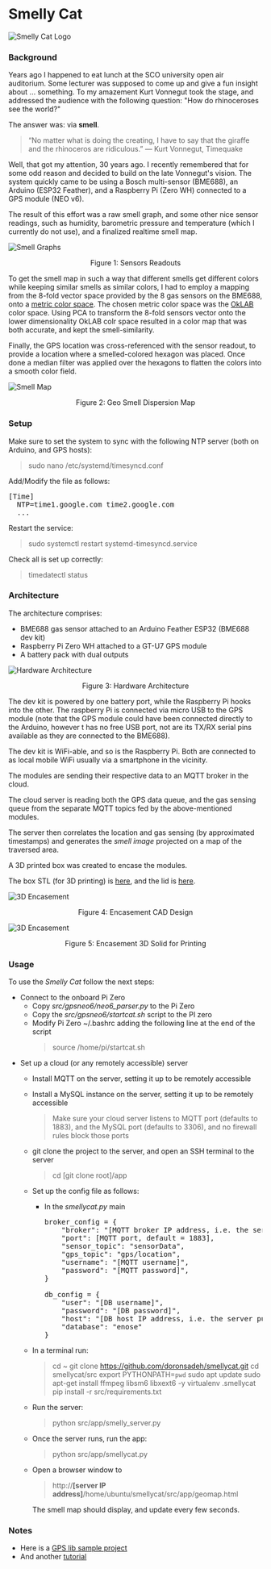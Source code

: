 # Smelly Cat

![Smelly Cat Logo](./imgs/smellycat.png)

### Background

Years ago I happened to eat lunch at the SCO university open air auditorium. Some lecturer was supposed to come up
and give a fun insight about ... something. To my amazement Kurt Vonnegut took the stage, and addressed the audience
with the following question: "How do rhinoceroses see the world?"

The answer was: via **smell**.

> “No matter what is doing the creating, I have to say that the giraffe and the rhinoceros are ridiculous.”
> ― Kurt Vonnegut, Timequake

Well, that got my attention, 30 years ago. I recently remembered that for some odd reason
and decided to build on the late Vonnegut's vision. The system quickly came to be using
a Bosch multi-sensor (BME688), an Arduino (ESP32 Feather), and a Raspberry Pi (Zero WH)
connected to a GPS module (NEO v6).

The result of this effort was a raw smell graph, and some other nice sensor readings,
such as humidity, barometric pressure and temperature (which I currently do not use),
and a finalized realtime smell map.

![Smell Graphs](./imgs/smell-graphs.png)
<p align="center">Figure 1: Sensors Readouts</p>

To get the smell map in such a way that different smells get different colors while keeping
similar smells as similar colors, I had to employ a mapping from the 8-fold vector space
provided by the 8 gas sensors on the BME688, onto
a [metric color space](https://en.wikipedia.org/wiki/Oklab_color_space#:~:text=The%20Oklab%20color%20space%20is,stability%20and%20ease%20of%20implementation.).
The chosen metric color space was the [OkLAB](https://en.wikipedia.org/wiki/Oklab_color_space) color space.
Using PCA to transform the 8-fold sensors vector onto the lower dimensionality OkLAB colr space resulted
in a color map that was both accurate, and kept the smell-similarity.

Finally, the GPS location was cross-referenced with the sensor readout, to provide a location
where a smelled-colored hexagon was placed. Once done a median filter was applied over the hexagons
to flatten the colors into a smooth color field.

![Smell Map](./imgs/smell-map.png)
<p align="center">Figure 2: Geo Smell Dispersion Map</p>

### Setup
Make sure to set the system to sync with the following NTP server (both on Arduino, and GPS hosts):
> sudo nano /etc/systemd/timesyncd.conf

Add/Modify the file as follows:
<pre>
[Time]
  NTP=time1.google.com time2.google.com
  ...
</pre>
Restart the service:
> sudo systemctl restart systemd-timesyncd.service

Check all is set up correctly:
> timedatectl status


### Architecture
The architecture comprises:
- BME688 gas sensor attached to an Arduino Feather ESP32 (BME688 dev kit) 
- Raspberry Pi Zero WH attached to a GT-U7 GPS module
- A battery pack with dual outputs

![Hardware Architecture](./imgs/arch.png)
<p align="center">Figure 3: Hardware Architecture</p>

The dev kit is powered by one battery port, while the Raspberry Pi hooks into the other.
The raspberry Pi is connected via micro USB to the GPS module (note that the GPS module could have
been connected directly to the Arduino, however t has no free USB port, not are its TX/RX serial pins available as they are
connected to the BME688).

The dev kit is WiFi-able, and so is the Raspberry Pi. Both are connected to as local mobile WiFi
usually via a smartphone in the vicinity. 

The modules are sending their respective data to an MQTT broker in the cloud.

The cloud server is reading both the GPS data queue, and the gas sensing queue
from the separate MQTT topics fed by the above-mentioned modules.

The server then correlates the location and gas sensing (by approximated timestamps)
and generates the _smell image_ projected on a map of the traversed area.

A 3D printed box was created to encase the modules.

The box STL (for 3D printing) is [here](./3dmodels/box-lower-part.stl), and the lid is [here](./3dmodels/box-lid-part.stl).

![3D Encasement](./imgs/box-image.png)
<p align="center">Figure 4: Encasement CAD Design</p>

![3D Encasement](./imgs/box-solid.png)
<p align="center">Figure 5: Encasement 3D Solid for Printing</p>

### Usage

To use the _Smelly Cat_ follow the next steps:
- Connect to the onboard Pi Zero
  - Copy _src/gpsneo6/neo6_parser.py_ to the Pi Zero
  - Copy the _src/gpsneo6/startcat.sh_ script to the PI zero
  - Modify Pi Zero ~/.bashrc adding the following line at the end of the script
    >   source /home/pi/startcat.sh
- Set up a cloud (or any remotely accessible) server
  - Install MQTT on the server, setting it up to be remotely accessible
  - Install a MySQL instance on the server, setting it up to be remotely accessible 
    >   Make sure your cloud server listens to MQTT port (defaults to 1883), 
    >   and the MySQL port (defaults to 3306), and no firewall rules block those ports
  - git clone the project to the server, and open an SSH terminal to the server
    >   cd [git clone root]/app
  - Set up the config file as follows:
    - In the _smellycat.py_ main
      <pre>
      broker_config = {
          "broker": "[MQTT broker IP address, i.e. the server public IP]",
          "port": [MQTT port, default = 1883],
          "sensor_topic": "sensorData",
          "gps_topic": "gps/location",
          "username": "[MQTT username]",
          "password": "[MQTT password]",
      }
  
      db_config = {
          "user": "[DB username]",
          "password": "[DB password]",
          "host": "[DB host IP address, i.e. the server public IP]",
          "database": "enose"
      }
      </pre>
  - In a terminal run:
    >   cd ~
    >   git clone https://github.com/doronsadeh/smellycat.git
    >   cd smellycat/src
    >   export PYTHONPATH=`pwd`
    >   sudo apt update
    >   sudo apt-get install ffmpeg libsm6 libxext6  -y
    >   virtualenv .smellycat 
    >   pip install -r src/requirements.txt
  - Run the server:
    >   python src/app/smelly_server.py
  - Once the server runs, run the app:
    >   python src/app/smellycat.py
  - Open a browser window to 
    >   http://**[server IP address]**/home/ubuntu/smellycat/src/app/geomap.html

    The smell map should display, and update every few seconds.

### Notes

- Here is a [GPS lib sample project](https://maker.pro/raspberry-pi/tutorial/how-to-use-a-gps-receiver-with-raspberry-pi-4)
- And another [tutorial](https://maker.pro/raspberry-pi/tutorial/how-to-read-gps-data-with-python-on-a-raspberry-pi)